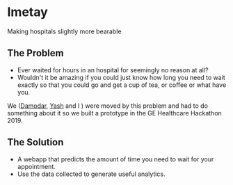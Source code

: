 # Imetay
Making hospitals slightly more bearable

## The Problem
- Ever waited for hours in an hospital for seemingly no reason at all?
- Wouldn't it be amazing if you could just know how long you need to wait exactly so that you could go and get a cup of tea, or coffee or what have you.

We ([Damodar](github.com/DamodarNayak9398), [Yash](github.com/yashyrs) and I ) were moved by this problem and had to do something about it so we built a prototype in the GE Healthcare Hackathon 2019.

## The Solution
- A webapp that predicts the amount of time you need to wait for your appointment.
- Use the data collected to generate useful analytics.
